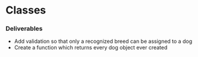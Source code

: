 # Classes

### Deliverables
- Add validation so that only a recognized breed can be assigned to a dog
- Create a function which returns every dog object ever created